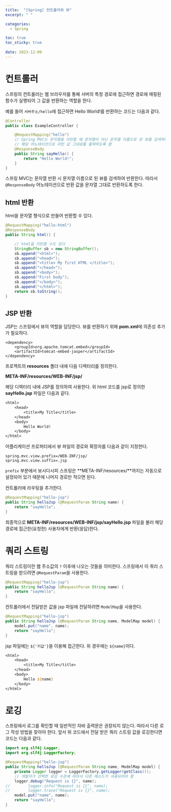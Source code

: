```yaml
---
title:  "[Spring] 컨트롤러와 뷰"
excerpt: " "

categories:
  - Spring

toc: true
toc_sticky: true
 
date: 2023-12-09
---
```


# 컨트롤러

스프링의 컨트롤러는 웹 브라우저를 통해 서버의 특정 경로에 접근하면 경로에 매핑된 함수가 실행되어 그 값을 반환하는 역할을 한다. 

예를 들어 `서버주소/hello`에 접근하면 Hello World!를 반환하는 코드는 다음과 같다.

```java
@Controller
public class ExampleController {

    @RequestMapping("hello")
    // Spring MVC는 문자열을 리턴할 때 문자열이 아닌 문자열 이름으로 된 뷰를 검색하여 리턴
    // 해당 어노테이션으로 리턴 값 그대로를 출력하도록 함
    @ResponseBody
    public String sayHello() {
        return "Hello World!";
    }
}
```

스프링 MVC는 문자열 반환 시 문자열 이름으로 된 뷰를 검색하여 반환한다. 따라서 `@ResponseBody` 어노테이션으로 반환 값을 문자열 그대로 반환하도록 한다. 

## html 반환

html을 문자열 형식으로 만들어 반환할 수 있다.

```java
@RequestMapping("hello-html")
@ResponseBody
public String html() {

    // html을 리턴할 수도 있다
    StringBuffer sb = new StringBuffer();
    sb.append("<html>");
    sb.append("<head>");
    sb.append("<title> My first HTML </title>");
    sb.append("</head>");
    sb.append("<body>");
    sb.append("First body");
    sb.append("</body>");
    sb.append("</html>");
    return sb.toString();
}
```

## JSP 반환

JSP는 스프링에서 뷰의 역할을 담당한다. 뷰를 반환하기 위해 **pom.xml**에 의존성 추가가 필요하다.

```
<dependency>
    <groupId>org.apache.tomcat.embed</groupId>
    <artifactId>tomcat-embed-jasper</artifactId>
</dependency>
```

프로젝트의 **resources** 폴더 내에 다음 디렉터리를 정의한다.

**META-INF/resources/WEB-INF/jsp/**

해당 디렉터리 내에 JSP를 정의하여 사용한다. 위 html 코드를 jsp로 정의한 **sayHello.jsp** 파일은 다음과 같다.

```jsp
<html>
    <head>
        <title>My Title</title>
    </head>
    <body>
        Hello World!
    </body>
</html>
```

어플리케이션 프로퍼티에서 뷰 파일의 경로와 확장자를 다음과 같이 지정한다.

```
spring.mvc.view.prefix=/WEB-INF/jsp/
spring.mvc.view.suffix=.jsp
```

`prefix` 부분에서 보시다시피 스프링은 **META-INF/resources/**까지는 자동으로 설정되어 있기 때문에 나머지 경로만 적으면 된다.

컨트롤러에 라우팅을 추가한다.

```java
@RequestMapping("hello-jsp")
public String helloJsp (@RequestParam String name) {
    return "sayHello";
}
```

최종적으로 **META-INF/resources/WEB-INF/jsp/sayHello.jsp** 파일을 불러 해당 경로에 접근한(요청한) 사용자에게 반환(응답)한다.

# 쿼리 스트링

쿼리 스트링이란 웹 주소값의 `?` 이후에 나오는 것들을 의미한다. 스프링에서 이 쿼리 스트링을 받으려면 `@RequestParam`을 사용한다. 

```java
@RequestMapping("hello-jsp")
public String helloJsp (@RequestParam String name) {
    return "sayHello";
}
```

컨트롤러에서 전달받은 값을 jsp 파일에 전달하려면 `ModelMap`을 사용한다. 

```java
@RequestMapping("hello-jsp")
public String helloJsp (@RequestParam String name, ModelMap model) {
    model.put("name", name);
    return "sayHello";
}
```

jsp 파일에는 `${'키값'}`을 이용해 접근한다. 위 경우에는 `${name}`이다.

```jsp
<html>
    <head>
        <title>My Title</title>
    </head>
    <body>
        Hello ${name}
    </body>
</html>
```

# 로깅

스프링에서 로그를 확인할 때 일반적인 자바 출력문은 권장되지 않는다. 따라서 다른 로그 작성 방법을 찾아야 한다. 앞서 위 코드에서 전달 받은 쿼리 스트링 값을 로깅한다면 코드는 다음과 같다.

```java
import org.slf4j.Logger;
import org.slf4j.LoggerFactory;

@RequestMapping("hello-jsp")
public String helloJsp (@RequestParam String name, ModelMap model) {
    private Logger logger = LoggerFactory.getLogger(getClass());
    // 개발자가 선택한 로깅 수준에 따라서 다른 메소드가 사용되어야 함
    logger.debug("Request is {}", name);
//        logger.info("Request is {}", name);
//        logger.trace("Request is {}", name);
    model.put("name", name);
    return "sayHello";
}
```
